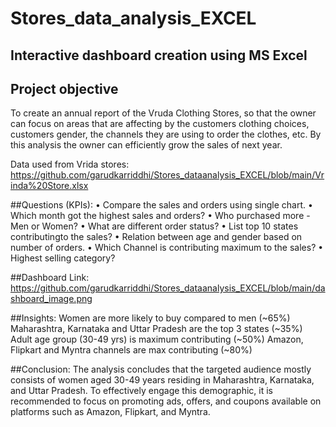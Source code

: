 # Stores_data_analysis_EXCEL
## Interactive dashboard creation using MS Excel
## Project objective
To create an annual report of the Vruda Clothing Stores, so that the owner can focus on areas that are affecting by the customers clothing choices, customers gender, the channels they are using to order the clothes, etc. By this analysis the owner can efficiently grow the sales of next year.

Data used from Vrida stores: 
https://github.com/garudkarriddhi/Stores_dataanalysis_EXCEL/blob/main/Vrinda%20Store.xlsx

##Questions (KPIs):
• Compare the sales and orders using single chart.
• Which month got the highest sales and orders?
• Who purchased more - Men or Women?
• What are different order status?
• List top 10 states contributingto the sales?
• Relation between age and gender based on number of orders.
• Which Channel is contributing maximum to the sales?
• Highest selling category?

##Dashboard Link:
https://github.com/garudkarriddhi/Stores_dataanalysis_EXCEL/blob/main/dashboard_image.png

##Insights:
Women are more likely to buy compared to men (~65%)
Maharashtra, Karnataka and Uttar Pradesh are the top 3 states (~35%)
Adult age group (30-49 yrs) is maximum contributing (~50%)
Amazon, Flipkart and Myntra channels are max contributing (~80%)

##Conclusion:
The analysis concludes that the targeted audience mostly consists of women aged 30-49 years residing in Maharashtra, Karnataka, and Uttar Pradesh. To effectively engage this demographic, it is recommended to focus on promoting ads, offers, and coupons available on platforms such as Amazon, Flipkart, and Myntra.
